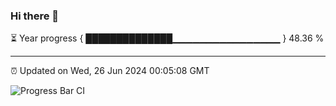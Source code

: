 ### Hi there 👋

⏳ Year progress { ██████████████▁▁▁▁▁▁▁▁▁▁▁▁▁▁▁▁ } 48.36 %

---

⏰ Updated on Wed, 26 Jun 2024 00:05:08 GMT

![Progress Bar CI](https://github.com/liununu/liununu/workflows/Progress%20Bar%20CI/badge.svg)
